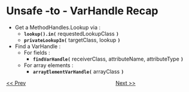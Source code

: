 # Unsafe -to - VarHandle Recap

* Get a MethodHandles.Lookup via :
  * **`lookup().in(`** requestedLookupClass **`)`**
  * **`privateLookupIn(`** targetClass, lookup **`)`**
* Find a VarHandle :
  * For fields :
    * **`findVarHandle(`** receiverClass, attributeName, attributeType **`)`**  
  * For array elements : 
    * **`arrayElementVarHandle(`** arrayClass **`)`**
    
    
[<< Prev](page18.md) 
&#160;&#160;&#160;&#160;&#160;&#160;&#160;&#160;&#160;&#160;&#160;
&#160;&#160;&#160;&#160;&#160;&#160;&#160;&#160;&#160;&#160;&#160;
&#160;&#160;&#160;&#160;&#160;&#160;&#160;&#160;&#160;&#160;&#160;
&#160;&#160;&#160;&#160;&#160;&#160;&#160;&#160;&#160;&#160;&#160;
&#160;&#160;&#160;&#160;&#160;&#160;&#160;&#160;&#160;&#160;&#160; 
[Next >>](page20.md)